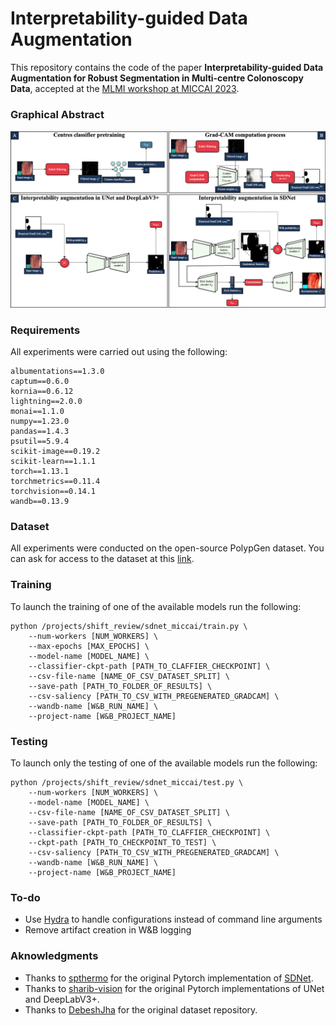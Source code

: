 # Interpretability-guided Data Augmentation

This repository contains the code of the paper **Interpretability-guided Data Augmentation for Robust Segmentation in Multi-centre Colonoscopy Data**, accepted at the [MLMI workshop at MICCAI 2023](https://sites.google.com/view/mlmi2023).

### Graphical Abstract

![all_in_one_figure](NewSDNet/figures/all_in_one_figure.png)

### Requirements

All experiments were carried out using the following:
```
albumentations==1.3.0
captum==0.6.0
kornia==0.6.12
lightning==2.0.0
monai==1.1.0
numpy==1.23.0
pandas==1.4.3
psutil==5.9.4
scikit-image==0.19.2
scikit-learn==1.1.1
torch==1.13.1
torchmetrics==0.11.4
torchvision==0.14.1
wandb==0.13.9
```

### Dataset
All experiments were conducted on the open-source PolypGen dataset. You can ask for access to the dataset at this [link](https://www.synapse.org/#!Synapse:syn26376615/wiki/613312).

### Training

To launch the training of one of the available models run the following:

```
python /projects/shift_review/sdnet_miccai/train.py \
    --num-workers [NUM_WORKERS] \
    --max-epochs [MAX_EPOCHS] \
    --model-name [MODEL_NAME] \
    --classifier-ckpt-path [PATH_TO_CLAFFIER_CHECKPOINT] \
    --csv-file-name [NAME_OF_CSV_DATASET_SPLIT] \
    --save-path [PATH_TO_FOLDER_OF_RESULTS] \
    --csv-saliency [PATH_TO_CSV_WITH_PREGENERATED_GRADCAM] \
    --wandb-name [W&B_RUN_NAME] \
    --project-name [W&B_PROJECT_NAME]
```
### Testing

To launch only the testing of one of the available models run the following: 

```
python /projects/shift_review/sdnet_miccai/test.py \
    --num-workers [NUM_WORKERS] \
    --model-name [MODEL_NAME] \
    --csv-file-name [NAME_OF_CSV_DATASET_SPLIT] \
    --save-path [PATH_TO_FOLDER_OF_RESULTS] \
    --classifier-ckpt-path [PATH_TO_CLAFFIER_CHECKPOINT] \
    --ckpt-path [PATH_TO_CHECKPOINT_TO_TEST] \
    --csv-saliency [PATH_TO_CSV_WITH_PREGENERATED_GRADCAM] \
    --wandb-name [W&B_RUN_NAME] \
    --project-name [W&B_PROJECT_NAME]
   ```

### To-do

* Use [Hydra](https://hydra.cc/) to handle configurations instead of command line arguments
* Remove artifact creation in W&B logging

### Aknowledgments

* Thanks to [spthermo](https://github.com/spthermo/SDNet/tree/master) for the original Pytorch implementation of [SDNet](https://www.sciencedirect.com/science/article/abs/pii/S1361841519300684).
* Thanks to [sharib-vision](https://github.com/sharib-vision/PolypGen-Benchmark) for the original Pytorch implementations of UNet and DeepLabV3+.
* Thanks to [DebeshJha](https://github.com/DebeshJha/PolypGen) for the original dataset repository. 
